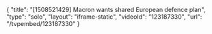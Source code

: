 {
    "title": "[1508521429] Macron wants shared European defence plan",
    "type": "solo",
    "layout": "iframe-static",
    "videoId": "123187330",
    "url": "\/tvpembed\/123187330"
}